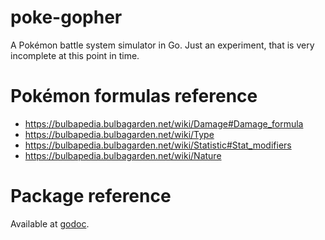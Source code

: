 # poke-gopher

A Pokémon battle system simulator in Go. Just an experiment, that is
very incomplete at this point in time.

# Pokémon formulas reference

* https://bulbapedia.bulbagarden.net/wiki/Damage#Damage_formula
* https://bulbapedia.bulbagarden.net/wiki/Type
* https://bulbapedia.bulbagarden.net/wiki/Statistic#Stat_modifiers
* https://bulbapedia.bulbagarden.net/wiki/Nature

# Package reference

Available at [godoc](https://godoc.org/github.com/sug0/poke-gopher).
